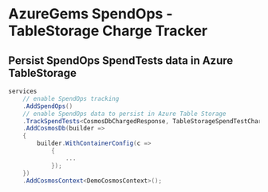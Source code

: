 # AzureGems SpendOps - TableStorage Charge Tracker

## Persist SpendOps SpendTests data in Azure TableStorage

```csharp
services    
    // enable SpendOps tracking
    .AddSpendOps()
    // enable SpendOps data to persist in Azure Table Storage
    .TrackSpendTests<CosmosDbChargedResponse, TableStorageSpendTestChargeTracker>()
    .AddCosmosDb(builder =>
    {
        builder.WithContainerConfig(c =>
            {
                ...
            });
    })
    .AddCosmosContext<DemoCosmosContext>();
```
